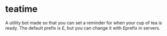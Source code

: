 # teatime
A utility bot made so that you can set a reminder for when your cup of tea is ready. The default prefix is £, but you can change it with £prefix in servers.
